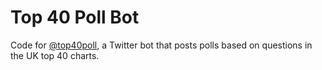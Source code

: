 Top 40 Poll Bot
===============

Code for [@top40poll](https://twitter.com/top40poll), a Twitter bot
that posts polls based on questions in the UK top 40 charts.
